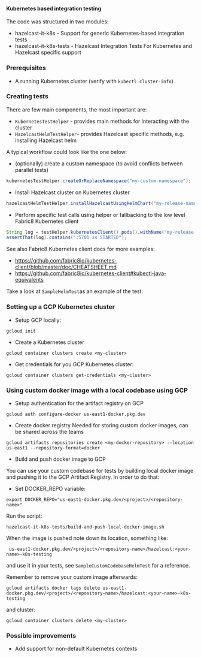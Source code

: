 #### Kubernetes based integration testing

The code was structured in two modules:

- hazelcast-it-k8s - Support for generic Kubernetes-based integration tests
- hazelcast-it-k8s-tests - Hazelcast Integration Tests For Kubernetes and Hazelcast specific support

### Prerequisites

- A running Kubernetes cluster (verify with `kubectl cluster-info`)

### Creating tests

There are few main components, the most important are:

- `KubernetesTestHelper` - provides main methods for interacting with the cluster
- `HazelcastHelmTestHelper`- provides Hazelcast specific methods, e.g. installing Hazelcast helm

A typical workflow could look like the one below:

- (optionally) create a custom namespace (to avoid conflicts between parallel tests)

```java
kubernetesTestHelper.createOrReplaceNamespace("my-custom-namespace");
```

- Install Hazelcast cluster on Kubernetes cluster
```java
hazelcastHelmTestHelper.installHazelcastUsingHelmChart("my-release-name", HZ_MEMBER_COUNT)
```
- Perform specific test calls using helper or fallbacking to the low level Fabric8 Kubernetes client
```java
String log = testHelper.kubernetesClient().pods().withName("my-release-name-hazelcast-0").getLog();
assertThat(log).contains(":5701 is STARTED");
```

See also Fabric8 Kubernetes client docs for more examples:
- https://github.com/fabric8io/kubernetes-client/blob/master/doc/CHEATSHEET.md
- https://github.com/fabric8io/kubernetes-client#kubectl-java-equivalents

Take a look at `SampleHelmTest`as an example of the test.

### Setting up a GCP Kubernetes cluster

- Setup GCP locally:
```shell
gcloud init
```
- Create a Kubernetes cluster
```shell
gcloud container clusters create <my-cluster>
```
- Get credentials for you GCP Kubernetes cluster:
```shell
gcloud container clusters get-credentials <my-cluster>
```

### Using custom docker image with a local codebase using GCP

- Setup authentication for the artifact registry on GCP
```shell
gcloud auth configure-docker us-east1-docker.pkg.dev
```

- Create docker registry
Needed for storing custom docker images, can be shared across the teams
```shell
gcloud artifacts repositories create <my-docker-repository> --location us-east1 --repository-format=docker
```

- Build and push docker image to GCP

You can use your custom codebase for tests by building local docker image and pushing it to the GCP Artifact Registry.
In order to do that:
- Set DOCKER_REPO variable:
```shell
export DOCKER_REPO="us-east1-docker.pkg.dev/<project>/<repository-name>"
```
Run the script:
```shell
hazelcast-it-k8s-tests/build-and-push-local-docker-image.sh
```

When the image is pushed note down its location, something like:
```
 us-east1-docker.pkg.dev/<project>/<repository-name>/hazelcast:<your-name>-k8s-testing
```
and use it in your tests, see `SampleCustomCodebaseHelmTest` for a reference.

Remember to remove your custom image afterwards:
```shell
gcloud artifacts docker tags delete us-east1-docker.pkg.dev/<project>/<repository-name>/hazelcast:<your-name>-k8s-testing
```
and cluster:
```shell
gcloud container clusters delete <my-cluster>
```
### Possible improvements

- Add support for non-default Kubernetes contexts
